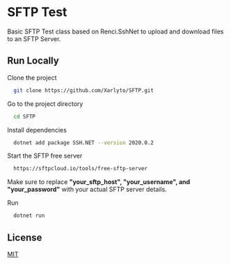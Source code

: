 
# SFTP Test

Basic SFTP Test class based on Renci.SshNet to upload and download files to an SFTP Server.


## Run Locally

Clone the project

```bash
  git clone https://github.com/Xarlyto/SFTP.git
```

Go to the project directory

```bash
  cd SFTP
```

Install dependencies

```bash
  dotnet add package SSH.NET --version 2020.0.2
```

Start the SFTP free server

```bash
  https://sftpcloud.io/tools/free-sftp-server
```

Make sure to replace **"your_sftp_host", "your_username", and "your_password"** with your actual SFTP server details.

Run

```bash
  dotnet run
```

## License

[MIT](https://choosealicense.com/licenses/mit/)


